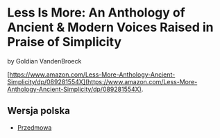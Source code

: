 
# Less Is More: An Anthology of Ancient & Modern Voices Raised in Praise of Simplicity

by Goldian VandenBroeck

[https://www.amazon.com/Less-More-Anthology-Ancient-Simplicity/dp/089281554X](https://www.amazon.com/Less-More-Anthology-Ancient-Simplicity/dp/089281554X).

## Wersja polska

- [Przedmowa](https://github.com/marek-stoj/lost-in-translation/blob/main/Less%20Is%20More/Foreword%20by%20E.F.%20Schumacher.pl.md)
